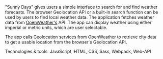 "Sunny Days" gives users a simple interface to search for and find weather forecasts. The browser Geolocation API or a built-in search function can be used by users to find local weather data. The application fetches weather data from [OpenWeather's](https://openweathermap.org/) API. The app can display weather using either imperial or metric units, which are user selectable.

The app calls Geolocation services from OpenWeather to retrieve city data to get a usable location from the browser's Geolocation API.

Technologies & tools: JavaScript, HTML, CSS, Sass, Webpack, Web-API
